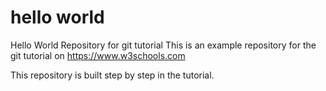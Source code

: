 # hello world 
Hello World Repository for git tutorial 
This is an example repository for the git tutorial on https://www.w3schools.com

This repository is built step by step in the tutorial.